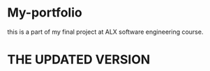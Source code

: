 # My-portfolio
this is a part of my final project at ALX software engineering course.
# THE UPDATED VERSION
